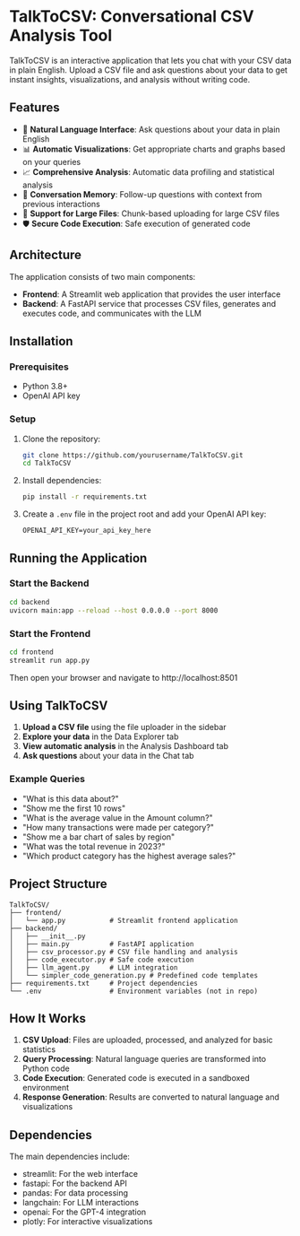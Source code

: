 # TalkToCSV: Conversational CSV Analysis Tool

TalkToCSV is an interactive application that lets you chat with your CSV data in plain English. Upload a CSV file and ask questions about your data to get instant insights, visualizations, and analysis without writing code.

## Features

- 💬 **Natural Language Interface**: Ask questions about your data in plain English
- 📊 **Automatic Visualizations**: Get appropriate charts and graphs based on your queries
- 📈 **Comprehensive Analysis**: Automatic data profiling and statistical analysis
- 🔄 **Conversation Memory**: Follow-up questions with context from previous interactions
- 📁 **Support for Large Files**: Chunk-based uploading for large CSV files
- 🛡️ **Secure Code Execution**: Safe execution of generated code

## Architecture

The application consists of two main components:

- **Frontend**: A Streamlit web application that provides the user interface
- **Backend**: A FastAPI service that processes CSV files, generates and executes code, and communicates with the LLM

## Installation

### Prerequisites

- Python 3.8+
- OpenAI API key

### Setup

1. Clone the repository:

   ```bash
   git clone https://github.com/yourusername/TalkToCSV.git
   cd TalkToCSV
   ```

2. Install dependencies:

   ```bash
   pip install -r requirements.txt
   ```

3. Create a `.env` file in the project root and add your OpenAI API key:
   ```
   OPENAI_API_KEY=your_api_key_here
   ```

## Running the Application

### Start the Backend

```bash
cd backend
uvicorn main:app --reload --host 0.0.0.0 --port 8000
```

### Start the Frontend

```bash
cd frontend
streamlit run app.py
```

Then open your browser and navigate to http://localhost:8501

## Using TalkToCSV

1. **Upload a CSV file** using the file uploader in the sidebar
2. **Explore your data** in the Data Explorer tab
3. **View automatic analysis** in the Analysis Dashboard tab
4. **Ask questions** about your data in the Chat tab

### Example Queries

- "What is this data about?"
- "Show me the first 10 rows"
- "What is the average value in the Amount column?"
- "How many transactions were made per category?"
- "Show me a bar chart of sales by region"
- "What was the total revenue in 2023?"
- "Which product category has the highest average sales?"

## Project Structure

```
TalkToCSV/
├── frontend/
│   └── app.py           # Streamlit frontend application
├── backend/
│   ├── __init__.py
│   ├── main.py          # FastAPI application
│   ├── csv_processor.py # CSV file handling and analysis
│   ├── code_executor.py # Safe code execution
│   ├── llm_agent.py     # LLM integration
│   └── simpler_code_generation.py # Predefined code templates
├── requirements.txt     # Project dependencies
└── .env                 # Environment variables (not in repo)
```

## How It Works

1. **CSV Upload**: Files are uploaded, processed, and analyzed for basic statistics
2. **Query Processing**: Natural language queries are transformed into Python code
3. **Code Execution**: Generated code is executed in a sandboxed environment
4. **Response Generation**: Results are converted to natural language and visualizations

## Dependencies

The main dependencies include:

- streamlit: For the web interface
- fastapi: For the backend API
- pandas: For data processing
- langchain: For LLM interactions
- openai: For the GPT-4 integration
- plotly: For interactive visualizations

